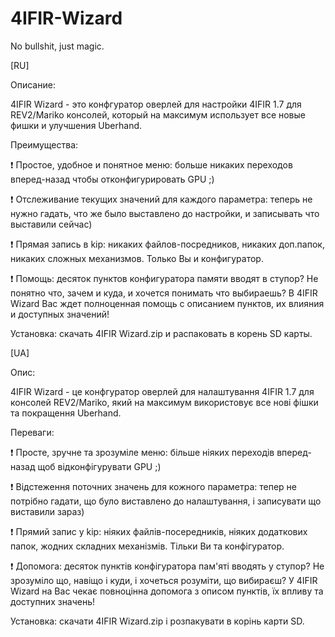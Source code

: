 # 4IFIR-Wizard

No bullshit, just magic.

[RU]

Описание:

4IFIR Wizard - это конфгуратор оверлей для настройки 4IFIR 1.7 для REV2/Mariko консолей, который на максимум использует все новые фишки и улучшения Uberhand.

Преимущества:

❗️ Простое, удобное и понятное меню: больше никаких переходов вперед-назад чтобы отконфигурировать GPU ;)

❗️ Отслеживание текущих значений для каждого параметра: теперь не нужно гадать, что же было выставлено до настройки, и записывать что выставили сейчас)

❗️ Прямая запись в kip: никаких файлов-посредников, никаких доп.папок, никаких сложных механизмов. Только Вы и конфигуратор.

❗️ Помощь: десяток пунктов конфигуратора памяти вводят в ступор? Не понятно что, зачем и куда, и хочется понимать что выбираешь? В 4IFIR Wizard Вас ждет полноценная помощь с описанием пунктов, их влияния и доступных значений!

Установка: скачать 4IFIR Wizard.zip и распаковать в корень SD карты.

[UA]

Опис:

4IFIR Wizard - це конфгуратор оверлей для налаштування 4IFIR 1.7 для консолей REV2/Mariko, який на максимум використовує все нові фішки та покращення Uberhand.

Переваги:

❗️ Просте, зручне та зрозуміле меню: більше ніяких переходів вперед-назад щоб відконфігурувати GPU ;)

❗️ Відстеження поточних значень для кожного параметра: тепер не потрібно гадати, що було виставлено до налаштування, і записувати що виставили зараз)

❗️ Прямий запис у kip: ніяких файлів-посередників, ніяких додаткових папок, жодних складних механізмів. Тільки Ви та конфігуратор.

❗️ Допомога: десяток пунктів конфігуратора пам'яті вводять у ступор? Не зрозуміло що, навіщо і куди, і хочеться розуміти, що вибираєш? У 4IFIR Wizard на Вас чекає повноцінна допомога з описом пунктів, їх впливу та доступних значень!

Установка: скачати  4IFIR Wizard.zip i розпакувати в корінь карти SD.
